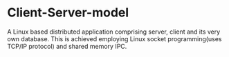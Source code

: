 # Client-Server-model
A Linux based distributed application comprising server, client and its very own database. This is achieved employing Linux socket programming(uses TCP/IP protocol) 
and shared memory IPC.
